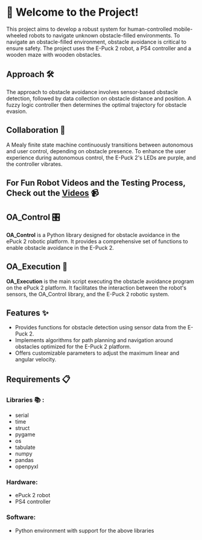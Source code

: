 
# 🤖 Welcome to the Project! 

This project aims to develop a robust system for human-controlled mobile-wheeled robots to navigate unknown obstacle-filled environments. 
To navigate an obstacle-filled environment, obstacle avoidance is critical to ensure safety.
The project uses the E-Puck 2 robot, a PS4 controller and a wooden maze with wooden obstacles.

## Approach 🛠️

The approach to obstacle avoidance involves sensor-based obstacle detection, followed by data collection on obstacle distance and position. A fuzzy logic controller then determines the optimal trajectory for obstacle evasion.

## Collaboration 🤝

A Mealy finite state machine continuously transitions between autonomous and user control, depending on obstacle presence. To enhance the user experience during autonomous control, the E-Puck 2's LEDs are purple, and the controller vibrates.

## For Fun Robot Videos and the Testing Process, Check out the [Videos](https://abdn.cloud.panopto.eu/Panopto/Pages/Sessions/List.aspx#folderID=%224afc57f4-35f8-4bf0-b1cb-b11700c30288%22) 📹

## OA_Control 🎛️

**OA_Control** is a Python library designed for obstacle avoidance in the ePuck 2 robotic platform. It provides a comprehensive set of functions to enable obstacle avoidance in the E-Puck 2.

## OA_Execution 🚀

**OA_Execution** is the main script executing the obstacle avoidance program on the ePuck 2 platform. It facilitates the interaction between the robot's sensors, the OA_Control library, and the E-Puck 2 robotic system.

## Features ✨

- Provides functions for obstacle detection using sensor data from the E-Puck 2.
- Implements algorithms for path planning and navigation around obstacles optimized for the E-Puck 2 platform.
- Offers customizable parameters to adjust the maximum linear and angular velocity.

## Requirements 📋

### Libraries 📚 :
- serial
- time
- struct
- pygame
- os
- tabulate
- numpy
- pandas
- openpyxl

### Hardware:
- ePuck 2 robot
- PS4 controller

### Software:
- Python environment with support for the above libraries
